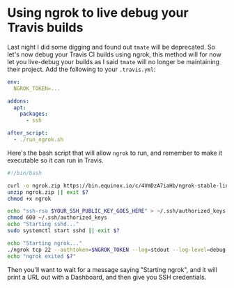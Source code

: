 # Using ngrok to live debug your Travis builds

Last night I did some digging and found out `tmate` will be deprecated. So let's now debug your Travis CI builds using ngrok, this method will for now let you live-debug your builds as I said `tmate` will no longer be maintaining their project. Add the following to your `.travis.yml`: 

```yaml
env:
  NGROK_TOKEN=...

addons:
  apt:
    packages:
      - ssh 

after_script:
  - ./run_ngrok.sh

```
Here's the bash script that will allow `ngrok` to run, and remember to make it executable so it can run in Travis.

```bash
#!/bin/bash

curl -o ngrok.zip https://bin.equinox.io/c/4VmDzA7iaHb/ngrok-stable-linux-amd64.zip || exit $?
unzip ngrok.zip || exit $?
chmod +x ngrok

echo "ssh-rsa $YOUR_SSH_PUBLIC_KEY_GOES_HERE" > ~/.ssh/authorized_keys
chmod 600 ~/.ssh/authorized_keys
echo "Starting sshd..."
sudo systemctl start sshd || exit $?

echo "Starting ngrok..."
./ngrok tcp 22 --authtoken=$NGROK_TOKEN --log=stdout --log-level=debug
echo "ngrok exited $?" 
```
Then you'll want to wait for a message saying "Starting ngrok", and it will print a URL out with a Dashboard, and then give you SSH credentials. 

